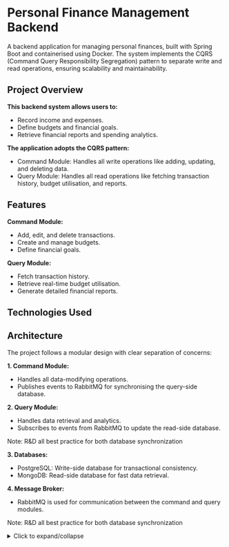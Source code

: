 # Personal Finance Management Backend

A backend application for managing personal finances, built with Spring Boot and containerised using Docker. The system
implements the CQRS (Command Query Responsibility Segregation) pattern to separate write and read operations, ensuring
scalability and maintainability.

## Project Overview

**This backend system allows users to:**

* Record income and expenses.
* Define budgets and financial goals.
* Retrieve financial reports and spending analytics.

**The application adopts the CQRS pattern:**

* Command Module: Handles all write operations like adding, updating, and deleting data.
* Query Module: Handles all read operations like fetching transaction history, budget utilisation, and reports.

## Features

**Command Module:**

* Add, edit, and delete transactions.
* Create and manage budgets.
* Define financial goals.

**Query Module:**

* Fetch transaction history.
* Retrieve real-time budget utilisation.
* Generate detailed financial reports.

## Technologies Used

## Architecture

The project follows a modular design with clear separation of concerns:

**1. Command Module:**

* Handles all data-modifying operations.
* Publishes events to RabbitMQ for synchronising the query-side database.

**2. Query Module:**

* Handles data retrieval and analytics.
* Subscribes to events from RabbitMQ to update the read-side database.

Note: R&D all best practice for both database synchronization

**3. Databases:**

* PostgreSQL: Write-side database for transactional consistency.
* MongoDB: Read-side database for fast data retrieval.

**4. Message Broker:**

* RabbitMQ is used for communication between the command and query modules.

Note: R&D all best practice for both database synchronization

<details>
  <summary>Click to expand/collapse</summary>
  This is the content that will be hidden by default and revealed when the summary is clicked.
  You can include multiple lines, code blocks, or other Markdown elements here.
</details>